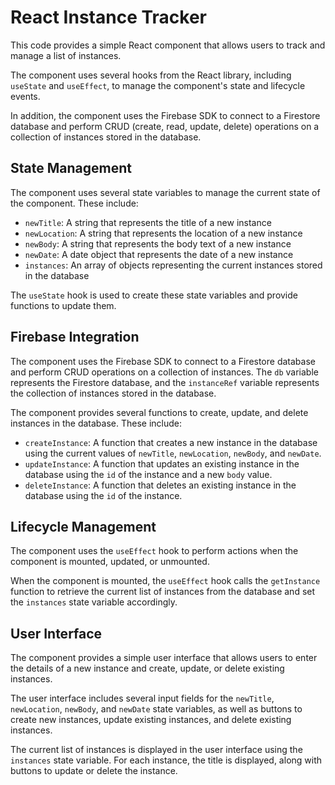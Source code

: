 # React Instance Tracker

This code provides a simple React component that allows users to track and manage a list of instances. 

The component uses several hooks from the React library, including `useState` and `useEffect`, to manage the component's state and lifecycle events. 

In addition, the component uses the Firebase SDK to connect to a Firestore database and perform CRUD (create, read, update, delete) operations on a collection of instances stored in the database.

## State Management

The component uses several state variables to manage the current state of the component. These include:

- `newTitle`: A string that represents the title of a new instance
- `newLocation`: A string that represents the location of a new instance
- `newBody`: A string that represents the body text of a new instance
- `newDate`: A date object that represents the date of a new instance
- `instances`: An array of objects representing the current instances stored in the database

The `useState` hook is used to create these state variables and provide functions to update them.

## Firebase Integration

The component uses the Firebase SDK to connect to a Firestore database and perform CRUD operations on a collection of instances. The `db` variable represents the Firestore database, and the `instanceRef` variable represents the collection of instances stored in the database.

The component provides several functions to create, update, and delete instances in the database. These include:

- `createInstance`: A function that creates a new instance in the database using the current values of `newTitle`, `newLocation`, `newBody`, and `newDate`.
- `updateInstance`: A function that updates an existing instance in the database using the `id` of the instance and a new `body` value.
- `deleteInstance`: A function that deletes an existing instance in the database using the `id` of the instance.

## Lifecycle Management

The component uses the `useEffect` hook to perform actions when the component is mounted, updated, or unmounted. 

When the component is mounted, the `useEffect` hook calls the `getInstance` function to retrieve the current list of instances from the database and set the `instances` state variable accordingly.

## User Interface

The component provides a simple user interface that allows users to enter the details of a new instance and create, update, or delete existing instances. 

The user interface includes several input fields for the `newTitle`, `newLocation`, `newBody`, and `newDate` state variables, as well as buttons to create new instances, update existing instances, and delete existing instances. 

The current list of instances is displayed in the user interface using the `instances` state variable. For each instance, the title is displayed, along with buttons to update or delete the instance.

